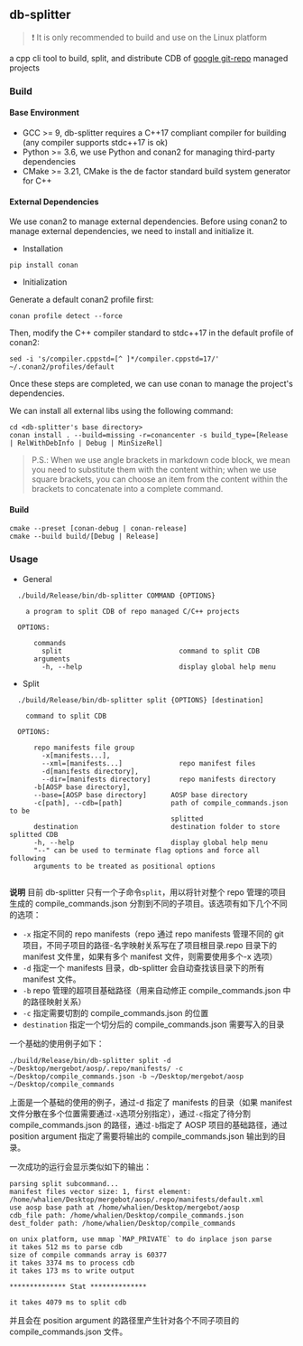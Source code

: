 ## db-splitter

> :exclamation: It is only recommended to build and use on the Linux platform

a cpp cli tool to build, split, and distribute CDB of [google git-repo](https://gerrit.googlesource.com/git-repo) managed projects

### Build

#### Base Environment

-   GCC >= 9, db-splitter requires a C++17 compliant compiler for building (any compiler supports stdc++17 is ok)
-   Python >= 3.6, we use Python and conan2 for managing third-party dependencies
-   CMake >= 3.21, CMake is the de factor standard build system generator for C++

#### External Dependencies

We use conan2 to manage external dependencies. Before using conan2 to manage external dependencies, we need to install and initialize it.

-   Installation

```shell
pip install conan
```

-   Initialization

Generate a default conan2 profile first:

```shell
conan profile detect --force
```

Then, modify the C++ compiler standard to stdc++17 in the default profile of conan2:

```shell
sed -i 's/compiler.cppstd=[^ ]*/compiler.cppstd=17/' ~/.conan2/profiles/default
```

Once these steps are completed, we can use conan to manage the project's dependencies.

We can install all external libs using the following command:

```shell
cd <db-splitter's base directory>
conan install . --build=missing -r=conancenter -s build_type=[Release | RelWithDebInfo | Debug | MinSizeRel]
```

> P.S.: When we use angle brackets in markdown code block, we mean you need to substitute them with the content within; when we use square brackets, you can choose an item from the content within the brackets to concatenate into a complete command.

#### Build

```shell
cmake --preset [conan-debug | conan-release]
cmake --build build/[Debug | Release]
```

### Usage

-   General

```shell
  ./build/Release/bin/db-splitter COMMAND {OPTIONS}

    a program to split CDB of repo managed C/C++ projects

  OPTIONS:

      commands
        split                             command to split CDB
      arguments
        -h, --help                        display global help menu
```

-   Split

```shell
  ./build/Release/bin/db-splitter split {OPTIONS} [destination]

    command to split CDB

  OPTIONS:

      repo manifests file group
        -x[manifests...],
        --xml=[manifests...]              repo manifest files
        -d[manifests directory],
        --dir=[manifests directory]       repo manifests directory
      -b[AOSP base directory],
      --base=[AOSP base directory]      AOSP base directory
      -c[path], --cdb=[path]            path of compile_commands.json to be
                                        splitted
      destination                       destination folder to store splitted CDB
      -h, --help                        display global help menu
      "--" can be used to terminate flag options and force all following
      arguments to be treated as positional options


```

**说明**
目前 db-splitter 只有一个子命令`split`，用以将针对整个 repo 管理的项目生成的 compile_commands.json 分割到不同的子项目。该选项有如下几个不同的选项：

-   `-x` 指定不同的 repo manifests（repo 通过 repo manifests 管理不同的 git 项目，不同子项目的路径-名字映射关系写在了项目根目录.repo 目录下的 manifest 文件里，如果有多个 manifest 文件，则需要使用多个-x 选项）
-   `-d` 指定一个 manifests 目录，db-splitter 会自动查找该目录下的所有 manifest 文件。
-   `-b` repo 管理的超项目基础路径（用来自动修正 compile_commands.json 中的路径映射关系）
-   `-c` 指定需要切割的 compile_commands.json 的位置
-   `destination` 指定一个切分后的 compile_commands.json 需要写入的目录

一个基础的使用例子如下：

```shell
./build/Release/bin/db-splitter split -d ~/Desktop/mergebot/aosp/.repo/manifests/ -c ~/Desktop/compile_commands.json -b ~/Desktop/mergebot/aosp  ~/Desktop/compile_commands
```

上面是一个基础的使用的例子，通过-d 指定了 manifests 的目录（如果 manifest 文件分散在多个位置需要通过`-x`选项分别指定），通过`-c`指定了待分割 compile_commands.json 的路径，通过`-b`指定了 AOSP 项目的基础路径，通过 position argument 指定了需要将输出的 compile_commands.json 输出到的目录。

一次成功的运行会显示类似如下的输出：

```shell
parsing split subcommand...
manifest files vector size: 1, first element: /home/whalien/Desktop/mergebot/aosp/.repo/manifests/default.xml
use aosp base path at /home/whalien/Desktop/mergebot/aosp
cdb_file path: /home/whalien/Desktop/compile_commands.json
dest_folder path: /home/whalien/Desktop/compile_commands

on unix platform, use mmap `MAP_PRIVATE` to do inplace json parse
it takes 512 ms to parse cdb
size of compile commands array is 60377
it takes 3374 ms to process cdb
it takes 173 ms to write output

************** Stat **************

it takes 4079 ms to split cdb
```

并且会在 position argument 的路径里产生针对各个不同子项目的 compile_commands.json 文件。
